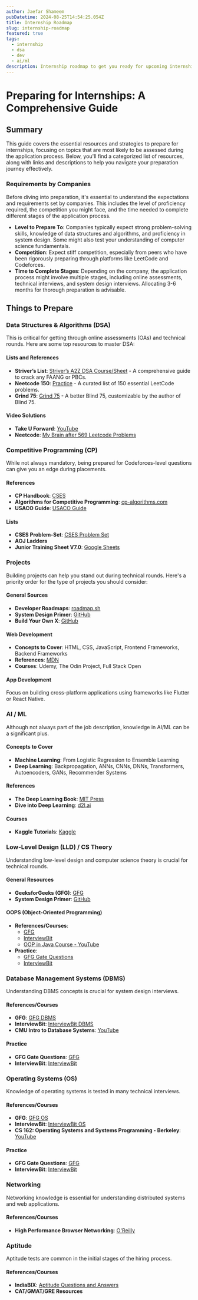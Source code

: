 ```yaml
---
author: Jaefar Shameem
pubDatetime: 2024-08-25T14:54:25.054Z
title: Internship Roadmap
slug: internship-roadmap
featured: true
tags:
  - internship
  - dsa
  - dev
  - ai/ml
description: Internship roadmap to get you ready for upcoming internships
---
```


# Preparing for Internships: A Comprehensive Guide

## Summary

This guide covers the essential resources and strategies to prepare for internships, focusing on topics that are most likely to be assessed during the application process. Below, you'll find a categorized list of resources, along with links and descriptions to help you navigate your preparation journey effectively.

### Requirements by Companies
Before diving into preparation, it's essential to understand the expectations and requirements set by companies. This includes the level of proficiency required, the competition you might face, and the time needed to complete different stages of the application process.

- **Level to Prepare To**: Companies typically expect strong problem-solving skills, knowledge of data structures and algorithms, and proficiency in system design. Some might also test your understanding of computer science fundamentals.
- **Competition**: Expect stiff competition, especially from peers who have been rigorously preparing through platforms like LeetCode and Codeforces.
- **Time to Complete Stages**: Depending on the company, the application process might involve multiple stages, including online assessments, technical interviews, and system design interviews. Allocating 3-6 months for thorough preparation is advisable.

## Things to Prepare

### Data Structures & Algorithms (DSA)
This is critical for getting through online assessments (OAs) and technical rounds. Here are some top resources to master DSA:

#### Lists and References
- **Striver’s List**: [Striver’s A2Z DSA Course/Sheet](https://takeuforward.org) - A comprehensive guide to crack any FAANG or PBCs.
- **Neetcode 150**: [Practice](https://neetcode.io) - A curated list of 150 essential LeetCode problems.
- **Grind 75**: [Grind 75](https://techinterviewhandbook.org) - A better Blind 75, customizable by the author of Blind 75.

#### Video Solutions
- **Take U Forward**: [YouTube](https://www.youtube.com/c/takeuforward)
- **Neetcode**: [My Brain after 569 Leetcode Problems](https://www.youtube.com/watch?v=rw4s4M3hFfs)

### Competitive Programming (CP)
While not always mandatory, being prepared for Codeforces-level questions can give you an edge during placements.

#### References
- **CP Handbook**: [CSES](https://cses.fi/book/book.pdf)
- **Algorithms for Competitive Programming**: [cp-algorithms.com](https://cp-algorithms.com)
- **USACO Guide**: [USACO Guide](https://usaco.guide)

#### Lists
- **CSES Problem-Set**: [CSES Problem Set](https://cses.fi/problemset)
- **AOJ Ladders**
- **Junior Training Sheet V7.0**: [Google Sheets](https://docs.google.com/spreadsheets/d/1Ioy6iGg1_AgVpxs9pe9AnfBq3qAl_zlF2GZnmHkj2_0/edit?usp=sharing)

### Projects
Building projects can help you stand out during technical rounds. Here's a priority order for the type of projects you should consider:

#### General Sources
- **Developer Roadmaps**: [roadmap.sh](https://roadmap.sh)
- **System Design Primer**: [GitHub](https://github.com/donnemartin/system-design-primer)
- **Build Your Own X**: [GitHub](https://github.com/codecrafters-io/build-your-own-x)

#### Web Development
- **Concepts to Cover**: HTML, CSS, JavaScript, Frontend Frameworks, Backend Frameworks
- **References**: [MDN](https://developer.mozilla.org/en-US/)
- **Courses**: Udemy, The Odin Project, Full Stack Open

#### App Development
Focus on building cross-platform applications using frameworks like Flutter or React Native.

### AI / ML
Although not always part of the job description, knowledge in AI/ML can be a significant plus.

#### Concepts to Cover
- **Machine Learning**: From Logistic Regression to Ensemble Learning
- **Deep Learning**: Backpropagation, ANNs, CNNs, DNNs, Transformers, Autoencoders, GANs, Recommender Systems

#### References
- **The Deep Learning Book**: [MIT Press](https://deeplearningbook.org)
- **Dive into Deep Learning**: [d2l.ai](https://d2l.ai)

#### Courses
- **Kaggle Tutorials**: [Kaggle](https://www.kaggle.com/learn/overview)

### Low-Level Design (LLD) / CS Theory
Understanding low-level design and computer science theory is crucial for technical rounds.

#### General Resources
- **GeeksforGeeks (GFG)**: [GFG](https://www.geeksforgeeks.org)
- **System Design Primer**: [GitHub](https://github.com/donnemartin/system-design-primer)

#### OOPS (Object-Oriented Programming)
- **References/Courses**: 
  - [GFG](https://www.geeksforgeeks.org)
  - [InterviewBit](https://www.interviewbit.com)
  - [OOP in Java Course - YouTube](https://www.youtube.com/watch?v=5HL0T5t-AGo)
- **Practice**: 
  - [GFG Gate Questions](https://www.geeksforgeeks.org)
  - [InterviewBit](https://www.interviewbit.com)

### Database Management Systems (DBMS)
Understanding DBMS concepts is crucial for system design interviews.

#### References/Courses
- **GFG**: [GFG DBMS](https://www.geeksforgeeks.org)
- **InterviewBit**: [InterviewBit DBMS](https://www.interviewbit.com)
- **CMU Intro to Database Systems**: [YouTube](https://www.youtube.com/watch?v=HXDb1o_5b9s&list=PLSE8ODhjZXjYutVzTeAds8xUt1rcmyT7x)

#### Practice
- **GFG Gate Questions**: [GFG](https://www.geeksforgeeks.org)
- **InterviewBit**: [InterviewBit](https://www.interviewbit.com)

### Operating Systems (OS)
Knowledge of operating systems is tested in many technical interviews.

#### References/Courses
- **GFG**: [GFG OS](https://www.geeksforgeeks.org)
- **InterviewBit**: [InterviewBit OS](https://www.interviewbit.com)
- **CS 162: Operating Systems and Systems Programming - Berkeley**: [YouTube](https://www.youtube.com/watch?v=feAOZuID1HM&list=PL-XXv-cvA_iCl2-D-FS5mk0jFF6cYSJs_)

#### Practice
- **GFG Gate Questions**: [GFG](https://www.geeksforgeeks.org)
- **InterviewBit**: [InterviewBit](https://www.interviewbit.com)

### Networking
Networking knowledge is essential for understanding distributed systems and web applications.

#### References/Courses
- **High Performance Browser Networking**: [O'Reilly](https://hpbn.co)

### Aptitude
Aptitude tests are common in the initial stages of the hiring process.

#### References/Courses
- **IndiaBIX**: [Aptitude Questions and Answers](https://www.indiabix.com)
- **CAT/GMAT/GRE Resources**


